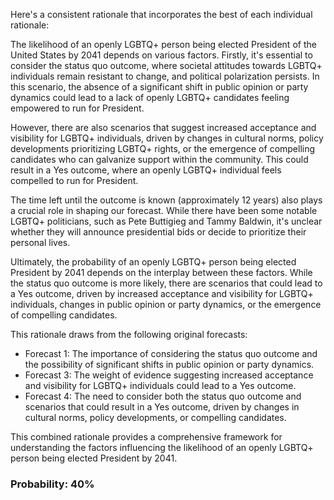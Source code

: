 Here's a consistent rationale that incorporates the best of each individual rationale:

The likelihood of an openly LGBTQ+ person being elected President of the United States by 2041 depends on various factors. Firstly, it's essential to consider the status quo outcome, where societal attitudes towards LGBTQ+ individuals remain resistant to change, and political polarization persists. In this scenario, the absence of a significant shift in public opinion or party dynamics could lead to a lack of openly LGBTQ+ candidates feeling empowered to run for President.

However, there are also scenarios that suggest increased acceptance and visibility for LGBTQ+ individuals, driven by changes in cultural norms, policy developments prioritizing LGBTQ+ rights, or the emergence of compelling candidates who can galvanize support within the community. This could result in a Yes outcome, where an openly LGBTQ+ individual feels compelled to run for President.

The time left until the outcome is known (approximately 12 years) also plays a crucial role in shaping our forecast. While there have been some notable LGBTQ+ politicians, such as Pete Buttigieg and Tammy Baldwin, it's unclear whether they will announce presidential bids or decide to prioritize their personal lives.

Ultimately, the probability of an openly LGBTQ+ person being elected President by 2041 depends on the interplay between these factors. While the status quo outcome is more likely, there are scenarios that could lead to a Yes outcome, driven by increased acceptance and visibility for LGBTQ+ individuals, changes in public opinion or party dynamics, or the emergence of compelling candidates.

This rationale draws from the following original forecasts:

* Forecast 1: The importance of considering the status quo outcome and the possibility of significant shifts in public opinion or party dynamics.
* Forecast 3: The weight of evidence suggesting increased acceptance and visibility for LGBTQ+ individuals could lead to a Yes outcome.
* Forecast 4: The need to consider both the status quo outcome and scenarios that could result in a Yes outcome, driven by changes in cultural norms, policy developments, or compelling candidates.

This combined rationale provides a comprehensive framework for understanding the factors influencing the likelihood of an openly LGBTQ+ person being elected President by 2041.

### Probability: 40%
